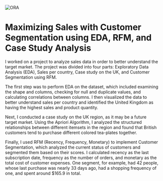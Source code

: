  ![ORA](https://user-images.githubusercontent.com/83291068/206888617-565264ac-85d2-456b-b177-004c97abaf67.jpg)

# Maximizing Sales with Customer Segmentation using EDA, RFM, and Case Study Analysis   

I worked on a project to analyze sales data in order to better understand the target market. The project was divided into four parts: Exploratory Data Analysis (EDA), Sales per country, Case study on the UK, and Customer Segmentation using RFM.

The first step was to perform EDA on the dataset, which included examining the shape and columns, checking for null and duplicate values, and calculating correlations between columns. I then visualized the data to better understand sales per country and identified the United Kingdom as having the highest sales and product quantity.

Next, I conducted a case study on the UK region, as it may be a future target market. Using the Apriori Algorithm, I analyzed the structured relationships between different itemsets in the region and found that British customers tend to purchase different colored tea-plates together.

Finally, I used RFM (Recency, Frequency, Monetary) to implement Customer Segmentation, which analyzed the current status of customers and segmented them based on their scores. I calculated recency as the last subscription date, frequency as the number of orders, and monetary as the total cost of customer expenses. One segment, for example, had 42 people, whose last purchase was nearly 33 days ago, had a shopping frequency of one, and spent around $165.9 in total.
